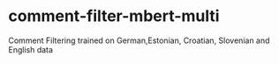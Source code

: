 # comment-filter-mbert-multi
Comment Filtering trained on German,Estonian, Croatian, Slovenian and English data
